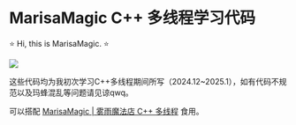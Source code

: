 # MarisaMagic C++ 多线程学习代码

⭐ Hi, this is MarisaMagic. ⭐

![](https://sukicdn.com/wyx/i/2025/01/10/2n2y.png)

这些代码均为我初次学习C++多线程期间所写（2024.12~2025.1），如有代码不规范以及玛蜂混乱等问题请见谅qwq。

可以搭配 [MarisaMagic | 雾雨魔法店 C++ 多线程](https://marisamagic.github.io/categories/%E8%BF%BD%E9%80%90%E7%B9%81%E6%98%9F/C-%E5%A4%9A%E7%BA%BF%E7%A8%8B/) 食用。

